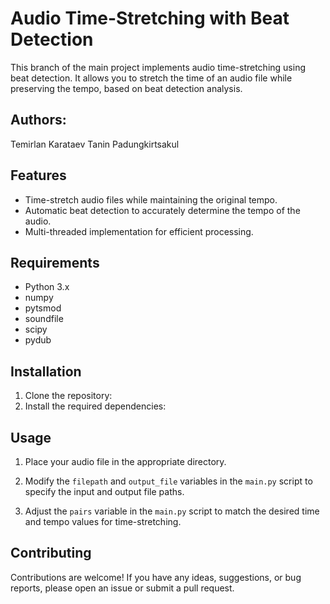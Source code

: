 # Audio Time-Stretching with Beat Detection

This branch of the main project implements audio time-stretching using beat detection. It allows you to stretch the time of an audio file while preserving the tempo, based on beat detection analysis.

## Authors:
Temirlan Karataev
Tanin Padungkirtsakul

## Features

- Time-stretch audio files while maintaining the original tempo.
- Automatic beat detection to accurately determine the tempo of the audio.
- Multi-threaded implementation for efficient processing.

## Requirements

- Python 3.x
- numpy
- pytsmod
- soundfile
- scipy
- pydub

## Installation

1. Clone the repository:
2. Install the required dependencies:

## Usage

1. Place your audio file in the appropriate directory.

2. Modify the `filepath` and `output_file` variables in the `main.py` script to specify the input and output file paths.

3. Adjust the `pairs` variable in the `main.py` script to match the desired time and tempo values for time-stretching.


## Contributing
Contributions are welcome! If you have any ideas, suggestions, or bug reports, please open an issue or submit a pull request.
